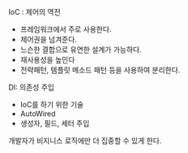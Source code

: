 IoC : 제어의 역전
- 프레임워크에서 주로 사용한다.
- 제어권을 넘겨준다.
- 느슨한 결합으로 유연한 설계가 가능하다.
- 재사용성을 높인다
- 전략패턴, 템플릿 메소드 패턴 등을 사용하여 분리한다.

DI: 의존성 주입
- IoC를 하기 위한 기술
- AutoWired
- 생성자, 필드, 세터 주입

개발자가 비지니스 로직에만 더 집중할 수 있게 한다.
